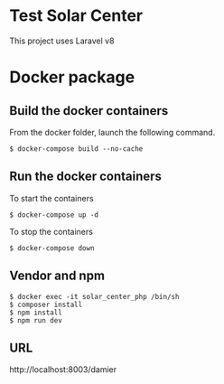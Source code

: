 Test Solar Center
===========
This project uses Laravel v8

# Docker package

## Build the docker containers   
From the docker folder, launch the following command.  

```shell
$ docker-compose build --no-cache
```

## Run the docker containers   
To start the containers

```shell
$ docker-compose up -d
```

To stop the containers 
 
```shell
$ docker-compose down
```

## Vendor and npm
```shell
$ docker exec -it solar_center_php /bin/sh
$ composer install
$ npm install
$ npm run dev
```

## URL
http://localhost:8003/damier
